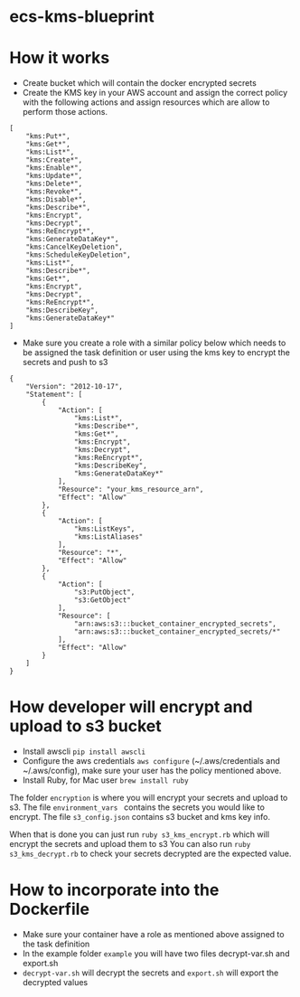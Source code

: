 # ecs-kms-blueprint

# How it works 

- Create bucket which will contain the docker encrypted secrets 
- Create the KMS key in your AWS account and assign the correct policy with the following actions and assign resources which are allow to perform those actions. 
```
[
    "kms:Put*",
    "kms:Get*",
    "kms:List*",
    "kms:Create*",
    "kms:Enable*",
    "kms:Update*",
    "kms:Delete*",
    "kms:Revoke*",
    "kms:Disable*",
    "kms:Describe*",
    "kms:Encrypt",
    "kms:Decrypt",
    "kms:ReEncrypt*",
    "kms:GenerateDataKey*",
    "kms:CancelKeyDeletion",
    "kms:ScheduleKeyDeletion",
    "kms:List*",
    "kms:Describe*",
    "kms:Get*",
    "kms:Encrypt",
    "kms:Decrypt",
    "kms:ReEncrypt*",
    "kms:DescribeKey",
    "kms:GenerateDataKey*"
]
```  
- Make sure you create a role with a similar policy below which needs to be assigned the task definition or user using the kms key to encrypt the secrets and push to s3 
```
{
    "Version": "2012-10-17",
    "Statement": [
        {
            "Action": [
                "kms:List*",
                "kms:Describe*",
                "kms:Get*",
                "kms:Encrypt",
                "kms:Decrypt",
                "kms:ReEncrypt*",
                "kms:DescribeKey",
                "kms:GenerateDataKey*"
            ],
            "Resource": "your_kms_resource_arn",
            "Effect": "Allow"
        },
        {
            "Action": [
                "kms:ListKeys",
                "kms:ListAliases"
            ],
            "Resource": "*",
            "Effect": "Allow"
        },
        {
            "Action": [
                "s3:PutObject",
                "s3:GetObject"
            ],
            "Resource": [
                "arn:aws:s3:::bucket_container_encrypted_secrets",
                "arn:aws:s3:::bucket_container_encrypted_secrets/*"
            ],
            "Effect": "Allow"
        }
    ]
}
```

# How developer will encrypt and upload to s3 bucket 

- Install awscli  ``` pip install awscli ``` 
- Configure the aws credentials  ``` aws configure ```  (~/.aws/credentials and ~/.aws/config), make sure your user has the policy mentioned above. 
- Install Ruby, for Mac user ``` brew install ruby ```

The folder ``` encryption ``` is where you will encrypt your secrets and upload to s3.
The file ```environment_vars ``` contains the secrets you would like to encrypt.
The file ``` s3_config.json ``` contains s3 bucket and kms key info.

When that is done you can just run ``` ruby s3_kms_encrypt.rb ``` which will encrypt the secrets and upload them to s3 
You can also run ``` ruby s3_kms_decrypt.rb ``` to check your secrets decrypted are the expected value. 


# How to incorporate into the Dockerfile 

- Make sure your container have a role as mentioned above assigned to the task definition 
- In the example folder ```example``` you will have two files decrypt-var.sh and export.sh 
- ```decrypt-var.sh``` will decrypt the secrets and ```export.sh``` will export the decrypted values 



